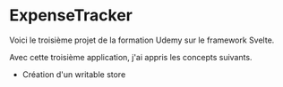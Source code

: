 # ExpenseTracker

Voici le troisième projet de la formation Udemy sur le framework Svelte.

Avec cette troisième application, j'ai appris les concepts suivants. 

 - Création d'un writable store